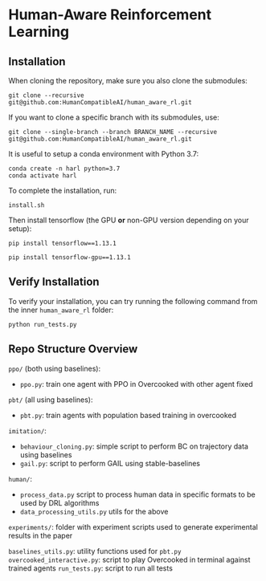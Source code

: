 # Human-Aware Reinforcement Learning

## Installation

When cloning the repository, make sure you also clone the submodules:
```
git clone --recursive git@github.com:HumanCompatibleAI/human_aware_rl.git
```

If you want to clone a specific branch with its submodules, use:
```
git clone --single-branch --branch BRANCH_NAME --recursive git@github.com:HumanCompatibleAI/human_aware_rl.git
```

It is useful to setup a conda environment with Python 3.7:
```
conda create -n harl python=3.7
conda activate harl
```

To complete the installation, run:
```
install.sh
```

Then install tensorflow (the GPU **or** non-GPU version depending on your setup):
```
pip install tensorflow==1.13.1
```

```
pip install tensorflow-gpu==1.13.1
```

## Verify Installation

To verify your installation, you can try running the following command from the inner `human_aware_rl` folder:

```
python run_tests.py
```

## Repo Structure Overview


`ppo/` (both using baselines):
- `ppo.py`: train one agent with PPO in Overcooked with other agent fixed

`pbt/` (all using baselines):
- `pbt.py`: train agents with population based training in overcooked

`imitation/`:
- `behaviour_cloning.py`:  simple script to perform BC on trajectory data using baselines
- `gail.py`: script to perform GAIL using stable-baselines

`human/`:
- `process_data.py` script to process human data in specific formats to be used by DRL algorithms
- `data_processing_utils.py` utils for the above

`experiments/`: folder with experiment scripts used to generate experimental results in the paper

`baselines_utils.py`: utility functions used for `pbt.py`
`overcooked_interactive.py`: script to play Overcooked in terminal against trained agents
`run_tests.py`: script to run all tests
